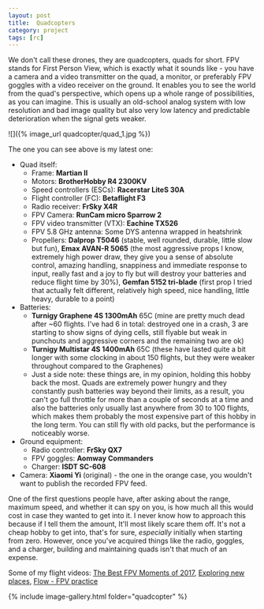 ```yaml
---
layout: post
title:  Quadcopters
category: project
tags: [rc]
---
```


We don't call these drones, they are quadcopters, quads for short. FPV stands for First Person View, which is exactly what it sounds like - you have a camera and a video transmitter on the quad, a monitor, or preferably FPV goggles with a video receiver on the ground. It enables you to see the world from the quad's perspective, which opens up a whole range of possibilities, as you can imagine. This is usually an old-school analog system with low resolution and bad image quality but also very low latency and predictable deterioration when the signal gets weaker.

![]({% image_url quadcopter/quad_1.jpg %})

The one you can see above is my latest one:
 * Quad itself:
    + Frame: **Martian II**
    + Motors: **BrotherHobby R4 2300KV**
    + Speed controllers (ESCs): **Racerstar LiteS 30A**
    + Flight controller (FC): **Betaflight F3**
    + Radio receiver: **FrSky X4R**
    + FPV Camera: **RunCam micro Sparrow 2**
    + FPV video transmitter (VTX): **Eachine TX526**
    + FPV 5.8 GHz antenna: Some DYS antenna wrapped in heatshrink
    + Propellers: **Dalprop T5046** (stable, well rounded, durable, little slow but fun), **Emax AVAN-R 5065** (the most aggressive props I know, extremely high power draw, they give you a sense of absolute control, amazing handling, snappiness and immediate response to input, really fast and a joy to fly but will destroy your batteries and reduce flight time by 30%), **Gemfan 5152 tri-blade** (first prop I tried that actually felt different, relatively high speed, nice handling, little heavy, durable to a point)
* Batteries:
    + **Turnigy Graphene 4S 1300mAh** 65C (mine are pretty much dead after ~60 flights. I've had 6 in total: destroyed one in a crash, 3 are starting to show signs of dying cells, still flyable but weak in punchouts and aggressive corners and the remaining two are ok)
    + **Turnigy Multistar 4S 1400mAh** 65C (these have lasted quite a bit longer with some clocking in about 150 flights, but they were weaker throughout compared to the Graphenes)
    + Just a side note: these things are, in my opinion, holding this hobby back the most. Quads are extremely power hungry and they constantly push batteries way beyond their limits, as a result, you can't go full throttle for more than a couple of seconds at a time and also the batteries only usually last anywhere from 30 to 100 flights, which makes them probably the most expensive part of this hobby in the long term. You can still fly with old packs, but the performance is noticeably worse.
* Ground equipment:
    + Radio controller: **FrSky QX7**
    + FPV goggles: **Aomway Commanders**
    + Charger: **ISDT SC-608**
* Camera: **Xiaomi Yi** (original) - the one in the orange case, you wouldn't want to publish the recorded FPV feed.

One of the first questions people have, after asking about the range, maximum speed, and whether it can spy on you, is how much all this would cost in case they wanted to get into it. I never know how to approach this because if I tell them the amount, It'll most likely scare them off. It's not a cheap hobby to get into, that's for sure, *especially* initially when starting from zero. However, once you've acquired things like the radio, goggles, and a charger, building and maintaining quads isn't that much of an expense.

Some of my flight videos: [The Best FPV Moments of 2017](https://www.youtube.com/watch?v=7sWXnBD_3wk), [Exploring new places](https://www.youtube.com/watch?v=lZ6qBc3ujX4), [Flow - FPV practice](https://www.youtube.com/watch?v=idLPhe0tJ7k)

{% include image-gallery.html folder="quadcopter" %}
